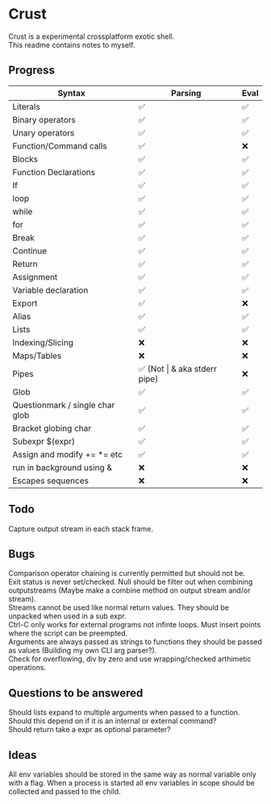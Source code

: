 # Crust
Crust is a experimental crossplatform exotic shell.  
This readme contains notes to myself.

## Progress
| Syntax                          | Parsing                      | Eval |
| ------------------------------- | ---------------------------- | ---- |
| Literals                        | ✅                            | ✅    |
| Binary operators                | ✅                            | ✅    |
| Unary operators                 | ✅                            | ✅    |
| Function/Command calls          | ✅                            | ❌    |
| Blocks                          | ✅                            | ✅    |
| Function Declarations           | ✅                            | ✅    |
| If                              | ✅                            | ✅    |
| loop                            | ✅                            | ✅    |
| while                           | ✅                            | ✅    |
| for                             | ✅                            | ✅    |
| Break                           | ✅                            | ✅    |
| Continue                        | ✅                            | ✅    |
| Return                          | ✅                            | ✅    |
| Assignment                      | ✅                            | ✅    |
| Variable declaration            | ✅                            | ✅    |
| Export                          | ✅                            | ❌    |
| Alias                           | ✅                            | ✅    |
| Lists                           | ✅                            | ✅    |
| Indexing/Slicing                | ❌                            | ❌    |
| Maps/Tables                     | ❌                            | ❌    |
| Pipes                           | ✅ (Not \| & aka stderr pipe) | ❌    |
| Glob                            | ✅                            | ✅    |
| Questionmark / single char glob | ✅                            | ✅    |
| Bracket globing char            | ✅                            | ✅    |
| Subexpr $(expr)                 | ✅                            | ✅    |
| Assign and modify += *= etc     | ✅                            | ✅    |
| run in background using &       | ❌                            | ❌    |
| Escapes sequences               | ❌                            | ❌    |

## Todo
Capture output stream in each stack frame.

## Bugs
Comparison operator chaining is currently permitted but should not be.  
Exit status is never set/checked.
Null should be filter out when combining outputstreams (Maybe make a combine method on output stream and/or stream).  
Streams cannot be used like normal return values. They should be unpacked when used in a sub expr.  
Ctrl-C only works for external programs not infinte loops. Must insert points where the script can be preempted.  
Arguments are always passed as strings to functions they should be passed as values (Building my own CLI arg parser?).  
Check for overflowing, div by zero and use wrapping/checked arthimetic operations.  

## Questions to be answered
Should lists expand to multiple arguments when passed to a function. Should this depend on if it is an internal or external command?  
Should return take a expr as optional parameter?  

## Ideas
All env variables should be stored in the same way as normal variable only with a flag. When a process is started all env variables in scope should be collected and passed to the child.

